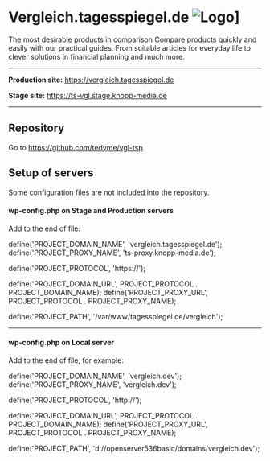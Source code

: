 Vergleich.tagesspiegel.de ![Logo](https://vergleich.tagesspiegel.de/tagesspiegel-logo.png)]
=========

The most desirable products in comparison
Compare products quickly and easily with our practical guides. From suitable articles for everyday life to clever solutions in financial planning and much more.

--------------------

**Production site:** https://vergleich.tagesspiegel.de

**Stage site:** https://ts-vgl.stage.knopp-media.de

--------------------

Repository
--------------------
Go to https://github.com/tedyme/vgl-tsp


Setup of servers
---------
Some configuration files are not included into the repository.

#### wp-config.php on Stage and Production servers

Add to the end of file:

define('PROJECT_DOMAIN_NAME', 'vergleich.tagesspiegel.de');
define('PROJECT_PROXY_NAME', 'ts-proxy.knopp-media.de');

define('PROJECT_PROTOCOL', 'https://');

define('PROJECT_DOMAIN_URL', PROJECT_PROTOCOL . PROJECT_DOMAIN_NAME);
define('PROJECT_PROXY_URL', PROJECT_PROTOCOL . PROJECT_PROXY_NAME);

define('PROJECT_PATH', '/var/www/tagesspiegel.de/vergleich');


---------
#### wp-config.php on Local server

Add to the end of file, for example:

define('PROJECT_DOMAIN_NAME', 'vergleich.dev');
define('PROJECT_PROXY_NAME', 'vergleich.dev');

define('PROJECT_PROTOCOL', 'http://');

define('PROJECT_DOMAIN_URL', PROJECT_PROTOCOL . PROJECT_DOMAIN_NAME);
define('PROJECT_PROXY_URL', PROJECT_PROTOCOL . PROJECT_PROXY_NAME);

define('PROJECT_PATH', 'd://openserver536basic/domains/vergleich.dev');
